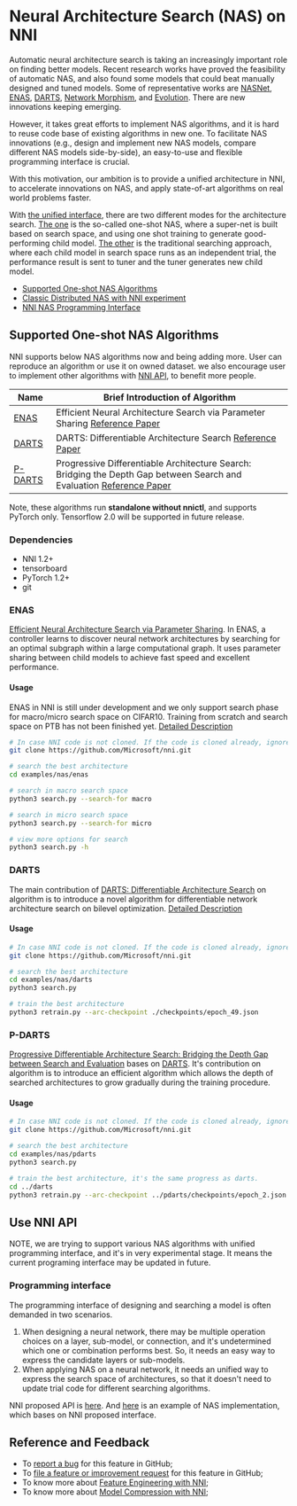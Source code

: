 # Neural Architecture Search (NAS) on NNI

Automatic neural architecture search is taking an increasingly important role on finding better models. Recent research works have proved the feasibility of automatic NAS, and also found some models that could beat manually designed and tuned models. Some of representative works are [NASNet][2], [ENAS][1], [DARTS][3], [Network Morphism][4], and [Evolution][5]. There are new innovations keeping emerging.

However, it takes great efforts to implement NAS algorithms, and it is hard to reuse code base of existing algorithms in new one. To facilitate NAS innovations (e.g., design and implement new NAS models, compare different NAS models side-by-side), an easy-to-use and flexible programming interface is crucial.

With this motivation, our ambition is to provide a unified architecture in NNI, to accelerate innovations on NAS, and apply state-of-art algorithms on real world problems faster.

With [the unified interface](./NasInterface.md), there are two different modes for the architecture search. [The one](#supported-one-shot-nas-algorithms) is the so-called one-shot NAS, where a super-net is built based on search space, and using one shot training to generate good-performing child model. [The other](./NasInterface.md#classic-distributed-search) is the traditional searching approach, where each child model in search space runs as an independent trial, the performance result is sent to tuner and the tuner generates new child model.

* [Supported One-shot NAS Algorithms](#supported-one-shot-nas-algorithms)
* [Classic Distributed NAS with NNI experiment](./NasInterface.md#classic-distributed-search)
* [NNI NAS Programming Interface](./NasInterface.md)

## Supported One-shot NAS Algorithms

NNI supports below NAS algorithms now and being adding more. User can reproduce an algorithm or use it on owned dataset. we also encourage user to implement other algorithms with [NNI API](#use-nni-api), to benefit more people.

|Name|Brief Introduction of Algorithm|
|---|---|
| [ENAS](#enas) | Efficient Neural Architecture Search via Parameter Sharing [Reference Paper][1] |
| [DARTS](#darts) | DARTS: Differentiable Architecture Search [Reference Paper][3] |
| [P-DARTS](#p-darts) | Progressive Differentiable Architecture Search: Bridging the Depth Gap between Search and Evaluation [Reference Paper](https://arxiv.org/abs/1904.12760)|

Note, these algorithms run **standalone without nnictl**, and supports PyTorch only. Tensorflow 2.0 will be supported in future release.

### Dependencies

* NNI 1.2+
* tensorboard
* PyTorch 1.2+
* git

### ENAS

[Efficient Neural Architecture Search via Parameter Sharing][1]. In ENAS, a controller learns to discover neural network architectures by searching for an optimal subgraph within a large computational graph. It uses parameter sharing between child models to achieve fast speed and excellent performance.

#### Usage

ENAS in NNI is still under development and we only support search phase for macro/micro search space on CIFAR10. Training from scratch and search space on PTB has not been finished yet. [Detailed Description](ENAS.md)

```bash
# In case NNI code is not cloned. If the code is cloned already, ignore this line and enter code folder.
git clone https://github.com/Microsoft/nni.git

# search the best architecture
cd examples/nas/enas

# search in macro search space
python3 search.py --search-for macro

# search in micro search space
python3 search.py --search-for micro

# view more options for search
python3 search.py -h
```

### DARTS

The main contribution of [DARTS: Differentiable Architecture Search][3] on algorithm is to introduce a novel algorithm for differentiable network architecture search on bilevel optimization. [Detailed Description](DARTS.md)

#### Usage

```bash
# In case NNI code is not cloned. If the code is cloned already, ignore this line and enter code folder.
git clone https://github.com/Microsoft/nni.git

# search the best architecture
cd examples/nas/darts
python3 search.py

# train the best architecture
python3 retrain.py --arc-checkpoint ./checkpoints/epoch_49.json
```

### P-DARTS

[Progressive Differentiable Architecture Search: Bridging the Depth Gap between Search and Evaluation](https://arxiv.org/abs/1904.12760) bases on [DARTS](#DARTS). It's contribution on algorithm is to introduce an efficient algorithm which allows the depth of searched architectures to grow gradually during the training procedure.

#### Usage

```bash
# In case NNI code is not cloned. If the code is cloned already, ignore this line and enter code folder.
git clone https://github.com/Microsoft/nni.git

# search the best architecture
cd examples/nas/pdarts
python3 search.py

# train the best architecture, it's the same progress as darts.
cd ../darts
python3 retrain.py --arc-checkpoint ../pdarts/checkpoints/epoch_2.json
```

## Use NNI API

NOTE, we are trying to support various NAS algorithms with unified programming interface, and it's in very experimental stage. It means the current programing interface may be updated in future.

### Programming interface

The programming interface of designing and searching a model is often demanded in two scenarios.

1. When designing a neural network, there may be multiple operation choices on a layer, sub-model, or connection, and it's undetermined which one or combination performs  best. So, it needs an easy way to express the candidate layers or sub-models.
2. When applying NAS on a neural network, it needs an unified way to express the search space of architectures, so that it doesn't need to update trial code for different searching algorithms.

NNI proposed API is [here](https://github.com/microsoft/nni/tree/master/src/sdk/pynni/nni/nas/pytorch). And [here](https://github.com/microsoft/nni/tree/master/examples/nas/darts) is an example of NAS implementation, which bases on NNI proposed interface.

[1]: https://arxiv.org/abs/1802.03268
[2]: https://arxiv.org/abs/1707.07012
[3]: https://arxiv.org/abs/1806.09055
[4]: https://arxiv.org/abs/1806.10282
[5]: https://arxiv.org/abs/1703.01041

## **Reference and Feedback**
* To [report a bug](https://github.com/microsoft/nni/issues/new?template=bug-report.md) for this feature in GitHub;
* To [file a feature or improvement request](https://github.com/microsoft/nni/issues/new?template=enhancement.md) for this feature in GitHub;
* To know more about [Feature Engineering with NNI](https://github.com/microsoft/nni/blob/master/docs/en_US/FeatureEngineering/Overview.md);
* To know more about [Model Compression with NNI](https://github.com/microsoft/nni/blob/master/docs/en_US/Compressor/Overview.md);
